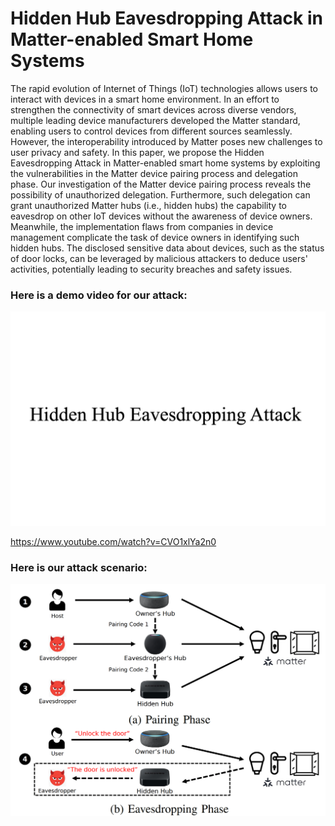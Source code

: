 
# Hidden Hub Eavesdropping Attack in Matter-enabled Smart Home Systems

The rapid evolution of Internet of Things (IoT) technologies allows users to interact with devices in a smart home environment. In an effort to strengthen the connectivity of smart devices across diverse vendors, multiple leading device manufacturers developed the Matter standard, enabling users to control devices from different sources seamlessly. However, the interoperability introduced by Matter poses new challenges to user privacy and safety. In this paper, we propose the Hidden Eavesdropping Attack in Matter-enabled smart home systems by exploiting the vulnerabilities in the Matter device pairing process and delegation phase. Our investigation of the Matter device pairing process reveals the possibility of unauthorized delegation. Furthermore, such delegation can grant unauthorized Matter hubs (i.e., hidden hubs) the capability to eavesdrop on other IoT devices without the awareness of device owners. Meanwhile, the implementation flaws from companies in device management complicate the task of device owners in identifying such hidden hubs. The disclosed sensitive data about devices, such as the status of door locks, can be leveraged by malicious attackers to deduce users' activities, potentially leading to security breaches and safety issues.

### Here is a demo video for our attack:

[![Hidden Hub Eavesdropping Attack](https://github.com/Matter-attack/Matter-attack/blob/main/matter.png)](https://www.youtube.com/watch?v=CVO1xlYa2n0)

https://www.youtube.com/watch?v=CVO1xlYa2n0


### Here is our attack scenario:

![Hidden Hub Eavesdropping Attack](https://github.com/Matter-attack/Matter-attack/blob/main/attack.png)
